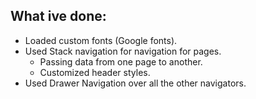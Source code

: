 ## What ive done:
 - Loaded custom fonts (Google fonts).
 - Used Stack navigation for navigation for pages.
    - Passing data from one page to another.
    - Customized header styles.
- Used Drawer Navigation over all the other navigators.
